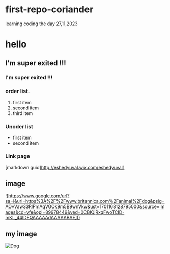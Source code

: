 # first-repo-coriander

learning coding the day 27,11,2023

# hello 

## I'm super exited !!!
### I'm super exited !!!

### order list.
1. first item
2. second item
3. third item

### Unoder list
- first item
- second item

### Link page

[markdown guid]http://eshedyuval.wix.com/eshedyuval1

## image

![https://www.google.com/url?sa=i&url=https%3A%2F%2Fwww.britannica.com%2Fanimal%2Fdog&psig=AOvVaw33RlPmAqVGOk9m5B9wnVkw&ust=1701168128795000&source=images&cd=vfe&opi=89978449&ved=0CBIQjRxqFwoTCID-mKL_44IDFQAAAAAdAAAAABAE]()

## my image

![Dog]()
